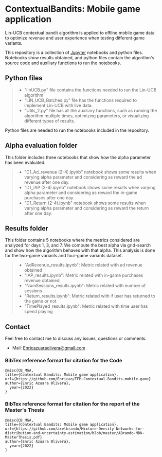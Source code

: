 # ContextualBandits: Mobile game application
Lin-UCB contextual bandit algorithm is applied to offline mobile game data to optimize revenue and user experience when testing different game variants.

This repository is a collection of [Jupyter](https://jupyter.org/) notebooks and python files. Notebooks show results obtained, and python files contain the algorithm's source code and auxiliary functions to run the notebooks.

## Python files

> - "linUCB.py" file contains the functions needed to run the Lin-UCB algorithm
> - "LIN_UCB_Batches.py" file has the functions required to implement Lin-UCB with live data.
> - "Utils_2.py" file has all the auxiliary functions, such as running the algorithm multiple times, optimizing parameters, or visualizing different types of results. 

Python files are needed to run the notebooks included in the repository.

## Alpha evaluation folder
This folder includes three notebooks that show how the alpha parameter has been evaluated.
> - "D1_Ad_revenue (2-4).ipynb" notebook shows some results when varying alpha parameter and considering as reward the ad revenue after one day.
> - "D1_IAP (2-4).ipynb" notebook shows some results when varying alpha parameter and considering as reward the in-game purchases after one day.
> - "D1_Return (2-4).ipynb" notebook shows some results when varying alpha parameter and considering as reward the return after one day.

## Results folder
This folder contains 5 notebooks where the metrics considered are analyzed for days 1, 3, and 7. We compute the best alpha via grid-search and show how the algorithm behaves with that alpha. This analysis is done for the two-game variants and four-game variants dataset.

> - "AdRevenue_results.ipynb": Metric related with ad revenue obtained
> - "IAP_results.ipynb": Metric related with in-game purchases revenue obtained
> - "NumSessions_results.ipynb": Metric related with number of sessions
> - "Return_results.ipynb": Metric related with if user has returned to the game or not
> - "TimePlayed_results.ipynb": Metric related with time user has spend playing

## Contact  

Feel free to contact me to discuss any issues, questions or comments.

* Mail: Enricazuaraolivera@gmail.com

### BibTex reference format for citation for the Code
```
@misc{CB_MGA,
title={Contextual Bandits: Mobile game application},
url={https://github.com/Enricao/TFM-Contextual-Bandits-mobile-game}
author={Enric Azuara Olivera},
  year={2022}
}
```
### BibTex reference format for citation for the report of the Master's Thesis

```
@misc{CB_MGA,
title={Contextual Bandits: Mobile game application},
url={https://github.com/axelbrando/Mixture-Density-Networks-for-distribution-and-uncertainty-estimation/blob/master/ABrando-MDN-MasterThesis.pdf}
author={Enric Azuara Olivera},
  year={2022}
}
```
